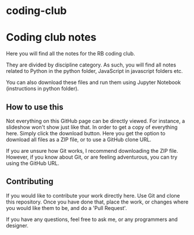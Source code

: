 # coding-club

Coding club notes
=================

Here you will find all the notes for the RB coding club.

They are divided by discipline category.
As such, you will find all notes related to Python in the python folder, JavaScript in javascript folders etc.

You can also download these files and run them using Jupyter Notebook (instructions in python folder).

## How to use this

Not everything on this GitHub page can be directly viewed. For instance, a slideshow won't show just like that.
In order to get a copy of everything here. Simply click the download button. Here you get the option to download
all files as a ZIP file, or to use a GitHub clone URL.

If you are unsure how Git works, I recommend downloading the ZIP file.
However, if you know about Git, or are feeling adventurous, you can try using the GitHub URL.

## Contributing

If you would like to contribute your work directly here. Use Git and clone this repository.
Once you have done that, place the work, or changes where you would like them to be, and do a
'Pull Request'.

If you have any questions, feel free to ask me, or any programmers and designer.

